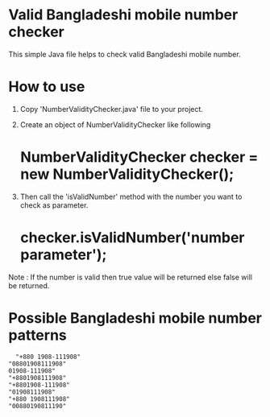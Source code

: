 # Valid Bangladeshi mobile number checker
This simple Java file helps to check valid Bangladeshi mobile number.

# How to use
1. Copy 'NumberValidityChecker.java' file to your project.
2. Create an object of NumberValidityChecker like following

   # NumberValidityChecker checker = new NumberValidityChecker();
3. Then call the 'isValidNumber' method with the number you want to check as parameter.

   # checker.isValidNumber('number parameter');
Note : If the number is valid then true value will be returned else false will be returned.

# Possible Bangladeshi mobile number patterns

      "+880 1908-111908"
	"08801908111908"
	01908-111908"
	"+8801908111908"
	"+8801908-111908"
	"01908111908"
	"+880 1908111908"
	"00880190811190"
